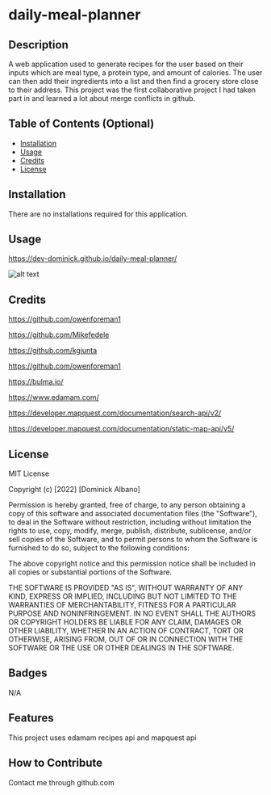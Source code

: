 # daily-meal-planner

## Description

A web application used to generate recipes for the user based on their inputs which are meal type, a protein type, and amount of calories. The user can then add their ingredients into a list and then find a grocery store close to their address. This project was the first collaborative project I had taken part in and learned a lot about merge conflicts in github.

## Table of Contents (Optional)


- [Installation](#installation)
- [Usage](#usage)
- [Credits](#credits)
- [License](#license)

## Installation

There are no installations required for this application.

## Usage

https://dev-dominick.github.io/daily-meal-planner/




![alt text](./assets/images/project-1-pic.png)

## Credits

https://github.com/owenforeman1

https://github.com/Mikefedele

https://github.com/kgiunta

https://github.com/owenforeman1

https://bulma.io/

https://www.edamam.com/

https://developer.mapquest.com/documentation/search-api/v2/

https://developer.mapquest.com/documentation/static-map-api/v5/
## License

MIT License

Copyright (c) [2022] [Dominick Albano]

Permission is hereby granted, free of charge, to any person obtaining a copy of this software and associated documentation files (the "Software"), to deal in the Software without restriction, including without limitation the rights to use, copy, modify, merge, publish, distribute, sublicense, and/or sell copies of the Software, and to permit persons to whom the Software is furnished to do so, subject to the following conditions:

The above copyright notice and this permission notice shall be included in all copies or substantial portions of the Software.

THE SOFTWARE IS PROVIDED "AS IS", WITHOUT WARRANTY OF ANY KIND, EXPRESS OR IMPLIED, INCLUDING BUT NOT LIMITED TO THE WARRANTIES OF MERCHANTABILITY, FITNESS FOR A PARTICULAR PURPOSE AND NONINFRINGEMENT. IN NO EVENT SHALL THE AUTHORS OR COPYRIGHT HOLDERS BE LIABLE FOR ANY CLAIM, DAMAGES OR OTHER LIABILITY, WHETHER IN AN ACTION OF CONTRACT, TORT OR OTHERWISE, ARISING FROM, OUT OF OR IN CONNECTION WITH THE SOFTWARE OR THE USE OR OTHER DEALINGS IN THE SOFTWARE.
## Badges

N/A

## Features

This project uses edamam recipes api and mapquest api

## How to Contribute

Contact me through github.com
